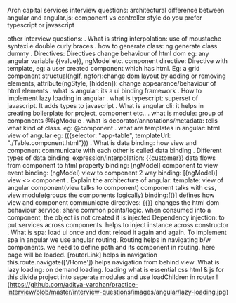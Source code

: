 Arch capital services interview questions:
architectural difference between angular and angular.js: component vs controller style
do you prefer typescript or javascript

other interview questions:
. What is string interpolation: use of moustache syntaxi.e double curly braces
. how to generate class: ng generate class dummy
. Directives: Directives change behaviour of html dom eg: any angular variable 
    {{value}}, ngModel etc.
    component directive: Directive with template, eg: a user created component 
    which has html. Eg: a grid component <grid></grid>
    structual(ngIf, ngfor):change dom layout by adding or removing elements,
    attribute(ngStyle, [hidden]): change appearance/behaviour of html elements
. what is angular: its a ui binding framework
. How to implement lazy loading in angular
. what is typescript: superset of javascript. It adds types to javascript
. What is angular cli: it helps in creating boilerplate for project, component etc..
. what is module: group of components @NgModule
. what is decorator/annotations/metadata: tells what kind of class. eg: @component
. what are templates in angular: html view of angular
    eg: (({selector: "app-table", templateUrl: "./Table.component.html"}))
. What is data binding: how view and component communicate with each other is called data binding
. Different types of data binding:
    expression/interpolation: <td>{{customer}}</td> data flows from component to html
    property binding: [ngModel] component to view
    event binding: (ngModel) view to component
    2 way binding: [(ngModel)] view <> component
. Explain the architecture of angular:
    template: view of angular
    component(view talks to component) component talks with css, view
    module(groups the components logically)
    binding:[()] defines how view and component communicate
    directives: {{}} changes the html dom behaviour
    service: share common points/logic. when consumed into a component, the object is not created it is injected
    Dependency injection: to put services across components. helps to inject instance across constructor
. What is spa: load ui once and dont reload it again and again. To implement spa in angular we use angular routing. Routing helps in navigating b/w components. we need to define path and its component in routing.
    <router-outlet></router-outlet> here page will be loaded.
    [routerLink] helps in navigation
    this.route.navigate(['/Home']) helps navigation from behind view
.What is lazy loading: on demand loading. loading what is essential css html & js
    for this divide project into seperate modules and use loadChildren in router
    !(https://github.com/aditya-vardhan/practice-interview/blob/master/interview-questions/images/angular/lazy-loading.jpg)
    
